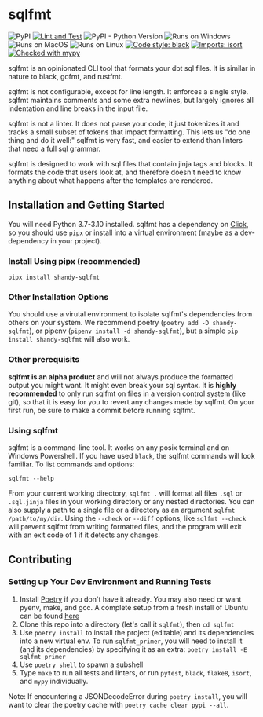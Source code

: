 # sqlfmt

![PyPI](https://img.shields.io/pypi/v/shandy-sqlfmt)
[![Lint and Test](https://github.com/tconbeer/sqlfmt/actions/workflows/test.yml/badge.svg)](https://github.com/tconbeer/sqlfmt/actions/workflows/test.yml)
![PyPI - Python Version](https://img.shields.io/pypi/pyversions/shandy-sqlfmt)
![Runs on Windows](https://img.shields.io/badge/runs%20on-Windows-blue)
![Runs on MacOS](https://img.shields.io/badge/runs%20on-MacOS-blue)
![Runs on Linux](https://img.shields.io/badge/runs%20on-Linux-blue)
[![Code style: black](https://img.shields.io/badge/code%20style-black-000000.svg)](https://github.com/psf/black)
[![Imports: isort](https://img.shields.io/badge/%20imports-isort-%231674b1?style=flat&labelColor=ef8336)](https://pycqa.github.io/isort/)
[![Checked with mypy](http://www.mypy-lang.org/static/mypy_badge.svg)](http://mypy-lang.org/)


sqlfmt is an opinionated CLI tool that formats your dbt sql files. It is similar in nature to black, gofmt, 
and rustfmt.

sqlfmt is not configurable, except for line length. It enforces a single style. sqlfmt maintains comments and some extra newlines, but largely ignores all indentation and line breaks in the input file.

sqlfmt is not a linter. It does not parse your code; it just tokenizes it and tracks a small subset of tokens that impact formatting. This lets us "do one thing and do it well:" sqlfmt is very fast, and easier to extend than linters that need a full sql grammar.

sqlfmt is designed to work with sql files that contain jinja tags and blocks. It formats the code that users look at, and therefore doesn't need to know anything about what happens after the templates are rendered.

## Installation and Getting Started
You will need Python 3.7-3.10 installed. sqlfmt has a dependency on [Click](https://click.palletsprojects.com/en/8.0.x/), so you should use `pipx` or install into a virtual environment (maybe as a dev-dependency in your project).

### Install Using pipx (recommended)

```
pipx install shandy-sqlfmt
```

### Other Installation Options
You should use a virutal environment to isolate sqlfmt's dependencies from others on your system. We recommend poetry (`poetry add -D shandy-sqlfmt`), or pipenv (`pipenv install -d shandy-sqlfmt`), but a simple `pip install shandy-sqlfmt` will also work.

### Other prerequisits
**sqlfmt is an alpha product** and will not always produce the formatted output you might want. It might even break your sql syntax. It is **highly recommended** to only run sqlfmt on files in a version control system (like git), so that it is easy for you to revert any changes made by sqlfmt. On your first run, be sure to make a commit before running sqlfmt.

### Using sqlfmt
sqlfmt is a command-line tool. It works on any posix terminal and on Windows Powershell. If you have used `black`, the sqlfmt commands will look familiar. To list commands and options:

```
sqlfmt --help
```

From your current working directory, `sqlfmt .` will format all files `.sql` or `.sql.jinja` files in your working directory or any nested directories. You can also supply a path to a single file or a directory as an argument `sqlfmt /path/to/my/dir`. Using the `--check` or `--diff` options, like `sqlfmt --check` will prevent sqlfmt from writing formatted files, and the program will exit with an exit code of 1 if it detects any changes.

## Contributing

### Setting up Your Dev Environment and Running Tests

1. Install [Poetry](https://python-poetry.org/docs/#installation) if you don't have it already. You may also need or want pyenv, make, and gcc. A complete setup from a fresh install of Ubuntu can be found [here](https://github.com/tconbeer/linux_setup)
1. Clone this repo into a directory (let's call it `sqlfmt`), then `cd sqlfmt`
1. Use `poetry install` to install the project (editable) and its dependencies into a new virtual env. To run `sqlfmt_primer`, you will need to install it (and its dependencies) by specifying it as an extra: `poetry install -E sqlfmt_primer`
1. Use `poetry shell` to spawn a subshell
1. Type `make` to run all tests and linters, or run `pytest`, `black`, `flake8`, `isort`, and `mypy` individually.

Note: If encountering a JSONDecodeError during `poetry install`, you will want to clear the poetry cache with `poetry cache clear pypi --all`.